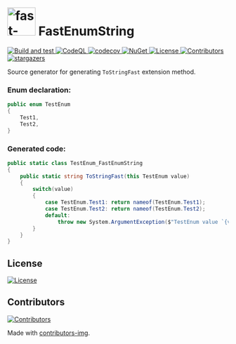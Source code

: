 ﻿<h1>
<img src="/icon.png" alt="fast-enum-string" width="64"/>
FastEnumString
</h1>
<p align="left">
    <a href="https://github.com/petarpetrovt/fast-enum-string/actions?query=workflow%3ABuild" alt="Build and test">
        <img alt="Build and test" src="https://github.com/petarpetrovt/fast-enum-string/workflows/Build%20and%20test/badge.svg?branch=master" />
    </a>
    <a href="https://github.com/petarpetrovt/fast-enum-string/actions?query=workflow%3ACodeQL" alt="CodeQL">
        <img alt="CodeQL" src="https://github.com/petarpetrovt/fast-enum-string/workflows/CodeQL/badge.svg?branch=master" />
    </a>
    <a href="https://codecov.io/gh/petarpetrovt/fast-enum-string" alt="codecov">
        <img alt="codecov" src="https://codecov.io/gh/petarpetrovt/fast-enum-string/branch/master/graph/badge.svg?token=nzdk7N3iVY" />
    </a>
    <a href="https://www.nuget.org/packages/FastEnumString" alt="NuGet">
        <img alt="NuGet" src="https://img.shields.io/nuget/v/FastEnumString.svg" />
    </a>
    <a href="https://app.fossa.com/projects/git%2Bgithub.com%2Fpetarpetrovt%2Ffast-enum-string?ref=badge_shield" alt="License">
        <img alt="License" src="https://app.fossa.com/api/projects/git%2Bgithub.com%2Fpetarpetrovt%2Ffast-enum-string.svg?type=shield" />
    </a>
    <a href="https://github.com/petarpetrovt/fast-enum-string/graphs/contributors" alt="Contributors">
        <img alt="Contributors" src="https://img.shields.io/github/contributors/petarpetrovt/fast-enum-string?color=brightgreen" />
    </a>
    <a href="https://github.com/petarpetrovt/fast-enum-string/stargazers" alt="stargazers">
       <img alt="stargazers" src="https://img.shields.io/github/stars/petarpetrovt/fast-enum-string?color=brightgreen" />
    </a>
</p>

Source generator for generating `ToStringFast` extension method.

### Enum declaration:

```csharp
public enum TestEnum
{
    Test1,
    Test2,
}
```

### Generated code:

```csharp
public static class TestEnum_FastEnumString
{
    public static string ToStringFast(this TestEnum value)
    {
        switch(value)
        {
            case TestEnum.Test1: return nameof(TestEnum.Test1);
            case TestEnum.Test2: return nameof(TestEnum.Test2);
            default:
                throw new System.ArgumentException($"TestEnum value `{value}` is not supported in this context.", nameof(value));
        }
    }
}
```

## License
<a href="https://app.fossa.com/projects/git%2Bgithub.com%2Fpetarpetrovt%2Ffast-enum-string?ref=badge_large">
  <img alt="License" src="https://app.fossa.com/api/projects/git%2Bgithub.com%2Fpetarpetrovt%2Ffast-enum-string.svg?type=large" />
</a>

## Contributors
<a href="https://github.com/petarpetrovt/fast-enum-string/graphs/contributors">
  <img alt="Contributors" src="https://contributors-img.web.app/image?repo=petarpetrovt/fast-enum-string" />
</a>

Made with [contributors-img](https://contributors-img.web.app).
